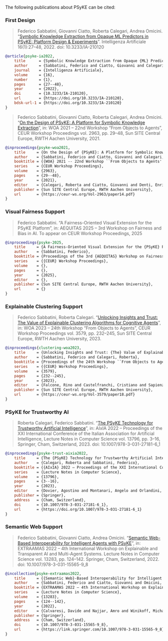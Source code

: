 The following publications about PSyKE can be cited:

### First Design

> Federico Sabbatini, Giovanni Ciatto, Roberta Calegari, Andrea Omicini. “[Symbolic Knowledge Extraction from Opaque ML Predictors in PSyKE: Platform Design & Experiments](https://doi.org/10.3233/IA-210120)”. Intelligenza Artificiale 16(1):27–48, 2022. doi: 10.3233/IA-210120

```bibtex
@article{psyke-ia2022,
    title      = {Symbolic Knowledge Extraction from Opaque {ML} Predictors in {PSyKE}: Platform Design {\&} Experiments},
    author     = {Sabbatini, Federico and Ciatto, Giovanni and Calegari, Roberta and Omicini, Andrea},
    journal    = {Intelligenza Artificiale},
    volume     = {16},
    number     = {1},
    pages      = {27--48},
    year       = {2022},
    doi        = {10.3233/IA-210120},
    url        = {https://doi.org/10.3233/IA-210120},
    bdsk-url-1 = {https://doi.org/10.3233/IA-210120}
}
```

> Federico Sabbatini, Giovanni Ciatto, Roberta Calegari, Andrea Omicini. “[On the Design of PSyKE: A Platform for Symbolic Knowledge Extraction](http://ceur-ws.org/Vol-2963/paper14.pdf)”, in: WOA 2021 – 22nd Workshop “From Objects to Agents”, CEUR Workshop Proceedings vol. 2963, pp. 29–48, Sun SITE Central Europe, RWTH Aachen University, 2021.

```bibtex
@inproceedings{psyke-woa2021,
    title     = {On the Design of {PSyKE}: A Platform for Symbolic Knowledge Extraction},
    author    = {Sabbatini, Federico and Ciatto, Giovanni and Calegari, Roberta and Omicini, Andrea},
    booktitle = {{WOA} 2021 -- 22nd Workshop ``From Objects to Agents''},
    series    = {CEUR Workshop Proceedings},
    volume    = {2963},
    pages     = {29--48},
    year      = {2021},
    editor    = {Calegari, Roberta and Ciatto, Giovanni and Denti, Enrico and Omicini, Andrea and Sartor, Giovanni},
    publisher = {Sun SITE Central Europe, RWTH Aachen University},	
    url       = {https://ceur-ws.org/Vol-2963/paper14.pdf}
}
```

### Visual Fairness Support

> Federico Sabbatini. “A Fairness-Oriented Visual Extension for the PSyKE Platform”, in: AEQUITAS 2025 – 3rd Workshop on Fairness and Bias in AI. To appear on CEUR Workshop Proceedings, 2025

```bibtex
@inproceedings{psyke-2025,
    title     = {A Fairness-Oriented Visual Extension for the {PSyKE} Platform},
    author    = {Sabbatini, Federico},
    booktitle = {Proceedings of the 3rd {AEQUITAS} Workshop on Fairness and Bias in AI, Bologna, Italy, October 26, 2025},
    series    = {{CEUR} Workshop Proceedings},
    volume    = {},
    pages     = {},
    year      = {2025},
    editor    = {},
    publisher = {Sun SITE Central Europe, RWTH Aachen University},
    url       = {}
}
```

### Explainable Clustering Support

> Federico Sabbatini, Roberta Calegari. “[Unlocking Insights and Trust: The Value of Explainable Clustering Algorithms for Cognitive Agents](https://ceur-ws.org/Vol-3579/paper18.pdf)”, in: WOA 2023 – 24th Workshop “From Objects to Agents”, CEUR Workshop Proceedings vol. 3579, pp. 232–245, Sun SITE Central Europe, RWTH Aachen University, 2023. 

```bibtex
@inproceedings{clustering-woa2023,
    title     = {Unlocking Insights and Trust: {The} Value of Explainable Clustering Algorithms for Cognitive Agents},
    author    = {Sabbatini, Federico and Calegari, Roberta},
    booktitle = {Proceedings of the 24th Workshop ``From Objects to Agents'', Roma, Italy, November 6--8, 2023},
    series    = {{CEUR} Workshop Proceedings},
    volume    = {3579},
    pages     = {232--245},
    year      = {2023},
    editor    = {Falcone, Rino and Castelfranchi, Cristiano and Sapienza, Alessandro and Cantucci, Filippo},
    publisher = {Sun SITE Central Europe, RWTH Aachen University},
    url       = {https://ceur-ws.org/Vol-3579/paper18.pdf}
}
```

### PSyKE for Trustworthy AI

> Roberta Calegari, Federico Sabbatini. “[The PSyKE Technology for Trustworthy Artificial Intelligence](https://link.springer.com/chapter/10.1007/978-3-031-27181-6_1)”, in: AIxIA 2022 – Proceedings of the XXI International Conference of the Italian Association for Artificial Intelligence, Lecture Notes in Computer Science vol. 13796, pp. 3–16, Springer, Cham, Switzerland, 2023. doi: 10.1007/978-3-031-27181-6_1

```bibtex
@inproceedings{psyke-trust-aixia2022,
    title     = {The {PSyKE} Technology for Trustworthy Artificial Intelligence},
    author    = {Calegari, Roberta and Sabbatini, Federico},
    booktitle = {{AIxIA} 2022 – Proceedings of the XXI International Conference of the Italian Association for Artificial Intelligence},
    series    = {Lecture Notes in Computer Science},
    volume    = {13796},
    pages     = {3--16},
    year      = {2023},
    editor    = {Dovier, Agostino and Montanari, Angelo and Orlandini, Andrea},
    publisher = {Springer},
    address   = {Cham, Switzerland},
    doi       = {10.1007/978-3-031-27181-6_1},
    url       = {https://doi.org/10.1007/978-3-031-27181-6_1}
}
```

### Semantic Web Support

> Federico Sabbatini, Giovanni Ciatto, Andrea Omicini. “[Semantic Web-Based Interoperability for Intelligent Agents with PSyKE](https://doi.org/10.1007/978-3-031-15565-9_8)”, in: EXTRAAMAS 2022 – 4th International Workshop on Explainable and Transparent AI and Multi-Agent Systems. Lecture Notes in Computer Science vol. 13283, pp. 124–142. Springer, Cham, Switzerland, 2022. doi: 10.1007/978-3-031-15565-9_8

```bibtex
@incollection{psyke-extraamas2022,
    title     = {{Semantic Web}-Based Interoperability for Intelligent Agents with {PSyKE}},
    author    = {Sabbatini, Federico and Ciatto, Giovanni and Omicini, Andrea},
    booktitle = {EXTRAAMAS 2022 – 4th International Workshop on Explainable and Transparent AI and Multi-Agent Systems},
    series    = {Lecture Notes in Computer Science},
    volume    = {13283},
    pages     = {124--142},
    year      = {2022},
    editor    = {Calvaresi, Davide and Najjar, Amro and Winikoff, Michael and Fr{\"a}mling, Kary},
    publisher = {Springer},
    address   = {Cham, Switzerland},
    doi       = {10.1007/978-3-031-15565-9_8},
    url       = {https://link.springer.com/10.1007/978-3-031-15565-9_8}
}
```